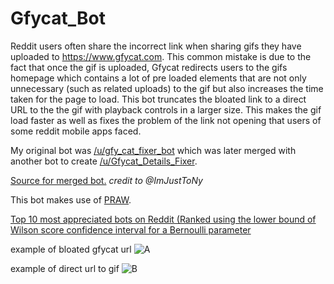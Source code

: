 # Gfycat_Bot

Reddit users often share the incorrect link when sharing gifs they have uploaded to https://www.gfycat.com. This common mistake is due to the fact that once the gif is uploaded, Gfycat redirects users to the gifs homepage which contains a lot of pre loaded elements that are not only unnecessary (such as related uploads) to the gif but also increases the time taken for the page to load. This bot truncates the bloated link to a direct URL to the the gif with playback controls in a larger size. This makes the gif load faster as well as fixes the problem of the link not opening that users of some reddit mobile apps faced.

My original bot was [/u/gfy_cat_fixer_bot](https://www.reddit.com/user/gfy_cat_fixer_bot) which was later merged with another bot to create [/u/Gfycat_Details_Fixer](https://www.reddit.com/user/Gfycat_Details_Fixer/). 

[Source for merged bot.](https://github.com/ImJustToNy/GfycatDetailsConvert)  *credit to @ImJustToNy*

This bot makes use of [PRAW](https://praw.readthedocs.io/en/latest/).

[Top 10 most appreciated bots on Reddit (Ranked using the lower bound of Wilson score confidence interval for a Bernoulli parameter](http://i.imgur.com/MLxzJus.png)  

example of bloated gfycat url
![A](http://i.imgur.com/SASyqnN.png)

example of direct url to gif
![B](http://i.imgur.com/RnWGN5h.png)
